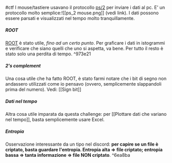 #ctf
I mouse/tastiere usavano il protocollo [ps/2](https://isdaman.com/alsos/hardware/mouse/ps2interface.htm) per inviare i dati al pc. E' un protocollo molto semplice:![[ps_2 mouse.png]]
(vedi link).
I dati possono essere parsati e visualizzati nel tempo molto tranquillamente.

##### ROOT
[ROOT](https://root.cern.ch) è stato utile, _fino ad un certo punto_. Per graficare i dati in istogrammi e verificare che siano quelli che uno si aspetta, va bene. Per tutto il resto è stato solo una perdita di tempo. ^973e21

##### 2's complement
Una cosa utile che ha fatto ROOT, è stato farmi notare che i bit di segno non andassero utilizzati come io pensavo (ovvero, semplicemente slappandoli prima del numero). Vedi: [[Sign bit]]

##### Dati nel tempo
Altra cosa utile imparata da questa challenge: per [[Plottare dati che variano nel tempo]], basta semplicemente usare Excel.

##### Entropia
Osservazione interessante da un tipo nel discord: __per capire se un file è criptato, basta guardare l'entropia. Entropia alta => file criptato; entropia bassa => tanta informazione => file NON criptato__. ^6ea8ba